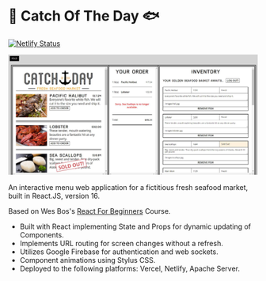 #  🍤 Catch Of The Day 🐟

[![Netlify Status](https://api.netlify.com/api/v1/badges/e6446d90-ffcf-4b4e-b4a4-942b86c5750c/deploy-status)](https://app.netlify.com/sites/catch-of-the-day-seafood-market/deploys)

![Menu Sample](https://github.com/stmapman7/catch-of-the-day/blob/main/src/css/images/menu-image.JPG)

<p>An interactive menu web application for a fictitious fresh seafood market, built in React.JS, version 16.</p>

<p>Based on Wes Bos's <a href="https://github.com/wesbos/React-For-Beginners-Starter-Files" target="_blank">React For Beginners</a> Course.

<p><ul>
<li>Built with React implementing State and Props for dynamic updating of Components.</li>
<li>Implements URL routing for screen changes without a refresh.</li>
<li>Utilizes Google Firebase for authentication and web sockets.</li>
<li>Component animations using Stylus CSS.</li>
<li>Deployed to the following platforms: Vercel, Netlify, Apache Server.</li>
</ul>
</p>
